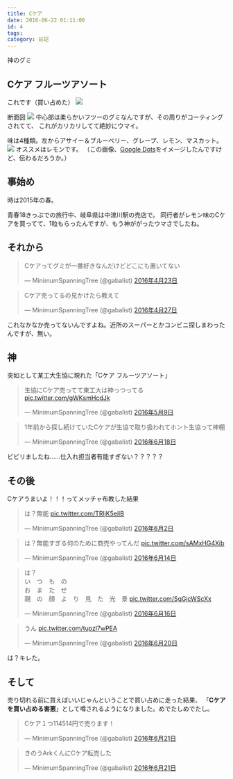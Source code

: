 ```yaml
---
title: Cケア
date: 2016-06-22 01:11:00
id: 4
tags:
category: 日記
---
```


神のグミ

<!-- more -->

## Cケア フルーツアソート

これです（買い占めた）
![](/assets/4/1.jpg)

断面図
![](/assets/4/2.jpg)
中心部は柔らかいフツーのグミなんですが、その周りがコーティングされてて、
これがカリカリしてて絶妙にウマイ。

味は4種類。左からアサイー＆ブルーベリー、グレープ、レモン、マスカット。
![](/assets/4/3.jpg)
オススメはレモンです。
（この画像、[Google Dots](https://www.google.co.jp/search?q=Google+Dots&tbm=isch)をイメージしたんですけど、伝わるだろうか。）

## 事始め

時は2015年の春。

青春18きっぷでの旅行中、岐阜県は中津川駅の売店で。
同行者がレモン味のCケアを買ってて、1粒もらったんですが、もう神ががったウマさでしたね。

## それから

<blockquote class="twitter-tweet" data-lang="ja"><p lang="ja" dir="ltr">Cケアってグミが一番好きなんだけどどこにも置いてない</p>&mdash; MinimumSpanningTree (@gabalist) <a href="https://twitter.com/gabalist/status/723738046017851393">2016年4月23日</a></blockquote>
<script async src="//platform.twitter.com/widgets.js" charset="utf-8"></script>

<blockquote class="twitter-tweet" data-lang="ja"><p lang="ja" dir="ltr">Cケア売ってるの見かけたら教えて</p>&mdash; MinimumSpanningTree (@gabalist) <a href="https://twitter.com/gabalist/status/725300208720990208">2016年4月27日</a></blockquote>
<script async src="//platform.twitter.com/widgets.js" charset="utf-8"></script>

これなかなか売ってないんですよね。近所のスーパーとかコンビニ探しまわったんですが、無い。

## 神

突如として某工大生協に現れた「Cケア フルーツアソート」

<blockquote class="twitter-tweet" data-lang="ja"><p lang="ja" dir="ltr">生協にCケア売ってて東工大は神っつってる <a href="https://t.co/gWKsmHcdJk">pic.twitter.com/gWKsmHcdJk</a></p>&mdash; MinimumSpanningTree (@gabalist) <a href="https://twitter.com/gabalist/status/729564647381073920">2016年5月9日</a></blockquote>
<script async src="//platform.twitter.com/widgets.js" charset="utf-8"></script>

<blockquote class="twitter-tweet" data-lang="ja"><p lang="ja" dir="ltr">1年前から探し続けていたCケアが生協で取り扱われてホント生協って神棚</p>&mdash; MinimumSpanningTree (@gabalist) <a href="https://twitter.com/gabalist/status/744183520382197761">2016年6月18日</a></blockquote>
<script async src="//platform.twitter.com/widgets.js" charset="utf-8"></script>

ビビリましたね……仕入れ担当者有能すぎない？？？？？

## その後

Cケアうまいよ！！！ってメッチャ布教した結果

<blockquote class="twitter-tweet" data-lang="ja"><p lang="ja" dir="ltr">は？無能 <a href="https://t.co/TRljK5eilB">pic.twitter.com/TRljK5eilB</a></p>&mdash; MinimumSpanningTree (@gabalist) <a href="https://twitter.com/gabalist/status/738249545398681600">2016年6月2日</a></blockquote>
<script async src="//platform.twitter.com/widgets.js" charset="utf-8"></script>

<blockquote class="twitter-tweet" data-lang="ja"><p lang="ja" dir="ltr">は？無能すぎる何のために商売やってんだ <a href="https://t.co/sAMxHG4Xib">pic.twitter.com/sAMxHG4Xib</a></p>&mdash; MinimumSpanningTree (@gabalist) <a href="https://twitter.com/gabalist/status/742622738418786304">2016年6月14日</a></blockquote>
<script async src="//platform.twitter.com/widgets.js" charset="utf-8"></script>

<blockquote class="twitter-tweet" data-lang="ja"><p lang="ja" dir="ltr">は？<br>い　つ　も　の<br>お　ま　た　せ<br>親　の　顔　よ　り　見　た　光　景 <a href="https://t.co/SgGjcWScXx">pic.twitter.com/SgGjcWScXx</a></p>&mdash; MinimumSpanningTree (@gabalist) <a href="https://twitter.com/gabalist/status/743305211029004289">2016年6月16日</a></blockquote>
<script async src="//platform.twitter.com/widgets.js" charset="utf-8"></script>

<blockquote class="twitter-tweet" data-lang="ja"><p lang="ja" dir="ltr">うん <a href="https://t.co/tupzl7wPEA">pic.twitter.com/tupzl7wPEA</a></p>&mdash; MinimumSpanningTree (@gabalist) <a href="https://twitter.com/gabalist/status/744735770594840576">2016年6月20日</a></blockquote>
<script async src="//platform.twitter.com/widgets.js" charset="utf-8"></script>

は？キレた。

## そして

売り切れる前に買えばいいじゃんということで買い占めに走った結果、
「**Cケアを買い占める害悪**」として噂されるようになりました。めでたしめでたし。

<blockquote class="twitter-tweet" data-lang="ja"><p lang="ja" dir="ltr">Cケア１つ114514円で売ります！</p>&mdash; MinimumSpanningTree (@gabalist) <a href="https://twitter.com/gabalist/status/745104531084574721">2016年6月21日</a></blockquote>
<script async src="//platform.twitter.com/widgets.js" charset="utf-8"></script>

<blockquote class="twitter-tweet" data-lang="ja"><p lang="ja" dir="ltr">きのうArkくんにCケア転売した</p>&mdash; MinimumSpanningTree (@gabalist) <a href="https://twitter.com/gabalist/status/745066944882040832">2016年6月21日</a></blockquote>
<script async src="//platform.twitter.com/widgets.js" charset="utf-8"></script>

